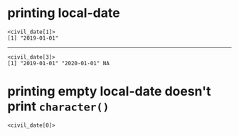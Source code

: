 # printing local-date

    <civil_date[1]>
    [1] "2019-01-01"

---

    <civil_date[3]>
    [1] "2019-01-01" "2020-01-01" NA          

# printing empty local-date doesn't print `character()`

    <civil_date[0]>

